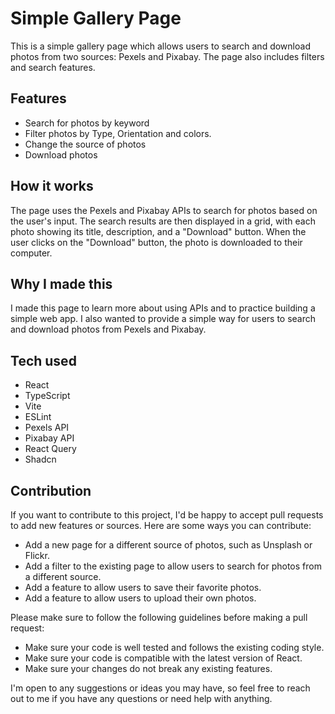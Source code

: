 # Simple Gallery Page

This is a simple gallery page which allows users to search and download photos from two sources: Pexels and Pixabay. The page also includes filters and search features.

## Features

- Search for photos by keyword
- Filter photos by Type, Orientation and colors.
- Change the source of photos
- Download photos

## How it works

The page uses the Pexels and Pixabay APIs to search for photos based on the user's input. The search results are then displayed in a grid, with each photo showing its title, description, and a "Download" button. When the user clicks on the "Download" button, the photo is downloaded to their computer.

## Why I made this

I made this page to learn more about using APIs and to practice building a simple web app. I also wanted to provide a simple way for users to search and download photos from Pexels and Pixabay.

## Tech used

- React
- TypeScript
- Vite
- ESLint
- Pexels API
- Pixabay API
- React Query
- Shadcn

## Contribution

If you want to contribute to this project, I'd be happy to accept pull requests to add new features or sources. Here are some ways you can contribute:

- Add a new page for a different source of photos, such as Unsplash or Flickr.
- Add a filter to the existing page to allow users to search for photos from a different source.
- Add a feature to allow users to save their favorite photos.
- Add a feature to allow users to upload their own photos.

Please make sure to follow the following guidelines before making a pull request:

- Make sure your code is well tested and follows the existing coding style.
- Make sure your code is compatible with the latest version of React.
- Make sure your changes do not break any existing features.

I'm open to any suggestions or ideas you may have, so feel free to reach out to me if you have any questions or need help with anything.
